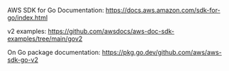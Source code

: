 AWS SDK for Go Documentation: https://docs.aws.amazon.com/sdk-for-go/index.html

v2 examples: https://github.com/awsdocs/aws-doc-sdk-examples/tree/main/gov2

On Go package documentation: https://pkg.go.dev/github.com/aws/aws-sdk-go-v2


